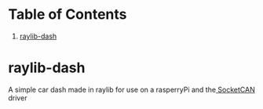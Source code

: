 
# Table of Contents

1.  [raylib-dash](#orgb57defe)



<a id="orgb57defe"></a>

# raylib-dash

A simple car dash made in raylib for use on a rasperryPi and the[ SocketCAN](https://www.kernel.org/doc/html/v6.12-rc5/networking/can.html) driver

